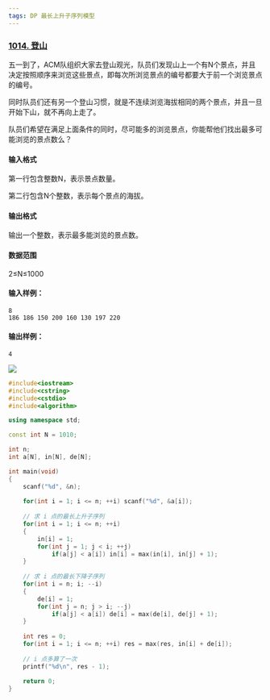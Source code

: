 ```yaml
---
tags: DP 最长上升子序列模型
---
```




### [1014. 登山](https://www.acwing.com/problem/content/1016/)

五一到了，ACM队组织大家去登山观光，队员们发现山上一个有N个景点，并且决定按照顺序来浏览这些景点，即每次所浏览景点的编号都要大于前一个浏览景点的编号。

同时队员们还有另一个登山习惯，就是不连续浏览海拔相同的两个景点，并且一旦开始下山，就不再向上走了。

队员们希望在满足上面条件的同时，尽可能多的浏览景点，你能帮他们找出最多可能浏览的景点数么？

#### 输入格式

第一行包含整数N，表示景点数量。

第二行包含N个整数，表示每个景点的海拔。

#### 输出格式

输出一个整数，表示最多能浏览的景点数。

#### 数据范围

2≤N≤1000

#### 输入样例：

```
8
186 186 150 200 160 130 197 220
```

#### 输出样例：

```
4
```



![](D:\图片\图床\img\1200\105.png)

```cpp
#include<iostream>
#include<cstring>
#include<cstdio>
#include<algorithm>

using namespace std;

const int N = 1010;

int n;
int a[N], in[N], de[N];

int main(void)
{
    scanf("%d", &n);
    
    for(int i = 1; i <= n; ++i) scanf("%d", &a[i]);
    
    // 求 i 点的最长上升子序列
    for(int i = 1; i <= n; ++i)
    {
        in[i] = 1;
        for(int j = 1; j < i; ++j)
            if(a[j] < a[i]) in[i] = max(in[i], in[j] + 1);
    }
    
    // 求 i 点的最长下降子序列
    for(int i = n; i; --i)
    {
        de[i] = 1;
        for(int j = n; j > i; --j)
            if(a[j] < a[i]) de[i] = max(de[i], de[j] + 1);
    }
    
    int res = 0;
    for(int i = 1; i <= n; ++i) res = max(res, in[i] + de[i]);
    
    // i 点多算了一次
    printf("%d\n", res - 1);
    
    return 0;
}
```

